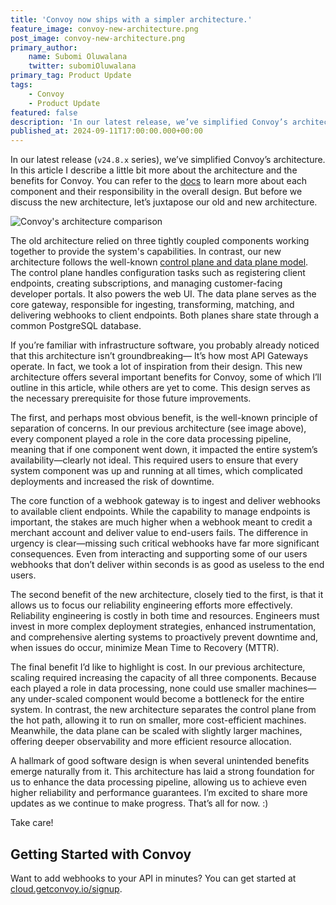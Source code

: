 ```yaml
---
title: 'Convoy now ships with a simpler architecture.'
feature_image: convoy-new-architecture.png
post_image: convoy-new-architecture.png
primary_author:
    name: Subomi Oluwalana
    twitter: subomiOluwalana
primary_tag: Product Update
tags:
    - Convoy
    - Product Update
featured: false
description: 'In our latest release, we’ve simplified Convoy’s architecture. In this article I describe a little bit more about the architecture and the benefits for Convoy.'
published_at: 2024-09-11T17:00:00.000+00:00
---
```


In our latest release (`v24.8.x` series), we’ve simplified Convoy’s architecture. In this article I describe a little bit more about the architecture and the benefits for Convoy. You can refer to the [docs](https://getconvoy.io/docs/deployment/architecture) to learn more about each component and their responsibility in the overall design. But before we discuss the new architecture, let’s juxtapose our old and new architecture.

![Convoy's architecture comparison](/blog-assets/convoy-new-architecture.png)

The old architecture relied on three tightly coupled components working together to provide the system's capabilities. In contrast, our new architecture follows the well-known [control plane and data plane model](https://docs.aws.amazon.com/whitepapers/latest/aws-fault-isolation-boundaries/control-planes-and-data-planes.html). The control plane handles configuration tasks such as registering client endpoints, creating subscriptions, and managing customer-facing developer portals. It also powers the web UI. The data plane serves as the core gateway, responsible for ingesting, transforming, matching, and delivering webhooks to client endpoints. Both planes share state through a common PostgreSQL database.

If you’re familiar with infrastructure software, you probably already noticed that this architecture isn’t groundbreaking— It’s how most API Gateways operate. In fact, we took a lot of inspiration from their design. This new architecture offers several important benefits for Convoy, some of which I’ll outline in this article, while others are yet to come. This design serves as the necessary prerequisite for those future improvements.

The first, and perhaps most obvious benefit, is the well-known principle of separation of concerns. In our previous architecture (see image above), every component played a role in the core data processing pipeline, meaning that if one component went down, it impacted the entire system’s availability—clearly not ideal. This required users to ensure that every system component was up and running at all times, which complicated deployments and increased the risk of downtime.

The core function of a webhook gateway is to ingest and deliver webhooks to available client endpoints. While the capability to manage endpoints is important, the stakes are much higher when a webhook meant to credit a merchant account and deliver value to end-users fails. The difference in urgency is clear—missing such critical webhooks have far more significant consequences. Even from interacting and supporting some of our users webhooks that don’t deliver within seconds is as good as useless to the end users.

The second benefit of the new architecture, closely tied to the first, is that it allows us to focus our reliability engineering efforts more effectively. Reliability engineering is costly in both time and resources. Engineers must invest in more complex deployment strategies, enhanced instrumentation, and comprehensive alerting systems to proactively prevent downtime and, when issues do occur, minimize Mean Time to Recovery (MTTR).

The final benefit I’d like to highlight is cost. In our previous architecture, scaling required increasing the capacity of all three components. Because each played a role in data processing, none could use smaller machines—any under-scaled component would become a bottleneck for the entire system. In contrast, the new architecture separates the control plane from the hot path, allowing it to run on smaller, more cost-efficient machines. Meanwhile, the data plane can be scaled with slightly larger machines, offering deeper observability and more efficient resource allocation.

A hallmark of good software design is when several unintended benefits emerge naturally from it. This architecture has laid a strong foundation for us to enhance the data processing pipeline, allowing us to achieve even higher reliability and performance guarantees. I’m excited to share more updates as we continue to make progress. That’s all for now. :)

Take care!

## Getting Started with Convoy

Want to add webhooks to your API in minutes? You can get started at [cloud.getconvoy.io/signup](http://cloud.getconvoy.io/signup).
